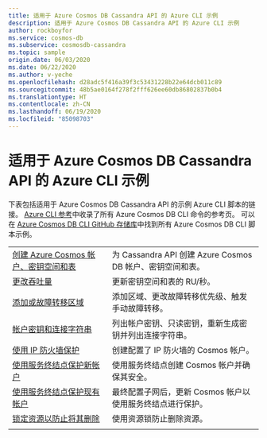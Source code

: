 ```yaml
---
title: 适用于 Azure Cosmos DB Cassandra API 的 Azure CLI 示例
description: 适用于 Azure Cosmos DB Cassandra API 的 Azure CLI 示例
author: rockboyfor
ms.service: cosmos-db
ms.subservice: cosmosdb-cassandra
ms.topic: sample
origin.date: 06/03/2020
ms.date: 06/22/2020
ms.author: v-yeche
ms.openlocfilehash: d28adc5f416a39f3c53431228b22e64dcb011c89
ms.sourcegitcommit: 48b5ae0164f278f2fff626ee60db86802837b0b4
ms.translationtype: HT
ms.contentlocale: zh-CN
ms.lasthandoff: 06/19/2020
ms.locfileid: "85098703"
---
```

# <a name="azure-cli-samples-for-azure-cosmos-db-cassandra-api"></a>适用于 Azure Cosmos DB Cassandra API 的 Azure CLI 示例

下表包括适用于 Azure Cosmos DB Cassandra API 的示例 Azure CLI 脚本的链接。 [Azure CLI 参考](https://docs.azure.cn/cli/cosmosdb?view=azure-cli-latest)中收录了所有 Azure Cosmos DB CLI 命令的参考页。 可以在 [Azure Cosmos DB CLI GitHub 存储库](https://github.com/Azure-Samples/azure-cli-samples/tree/master/cosmosdb)中找到所有 Azure Cosmos DB CLI 脚本示例。

| |  |
|---|---|
| [创建 Azure Cosmos 帐户、密钥空间和表](scripts/cli/cassandra/create.md?toc=%2fcli%2ftoc.json)| 为 Cassandra API 创建 Azure Cosmos DB 帐户、密钥空间和表。 |
| [更改吞吐量](scripts/cli/cassandra/throughput.md?toc=%2fcli%2ftoc.json) | 更新密钥空间和表的 RU/秒。|
| [添加或故障转移区域](scripts/cli/common/regions.md?toc=%2fcli%2ftoc.json) | 添加区域、更改故障转移优先级、触发手动故障转移。|
| [帐户密钥和连接字符串](scripts/cli/common/keys.md?toc=%2fcli%2ftoc.json) | 列出帐户密钥、只读密钥，重新生成密钥并列出连接字符串。|
| [使用 IP 防火墙保护](scripts/cli/common/ipfirewall.md?toc=%2fcli%2ftoc.json)| 创建配置了 IP 防火墙的 Cosmos 帐户。|
| [使用服务终结点保护新帐户](scripts/cli/common/service-endpoints.md?toc=%2fcli%2ftoc.json)| 使用服务终结点创建 Cosmos 帐户并确保其安全。|
| [使用服务终结点保护现有帐户](scripts/cli/common/service-endpoints-ignore-missing-vnet.md?toc=%2fcli%2ftoc.json)| 最终配置子网后，更新 Cosmos 帐户以使用服务终结点进行保护。|
| [锁定资源以防止将其删除](scripts/cli/cassandra/lock.md?toc=%2fcli%2ftoc.json)| 使用资源锁防止删除资源。|
|||

<!-- Update_Description: update meta properties, wording update, update link -->